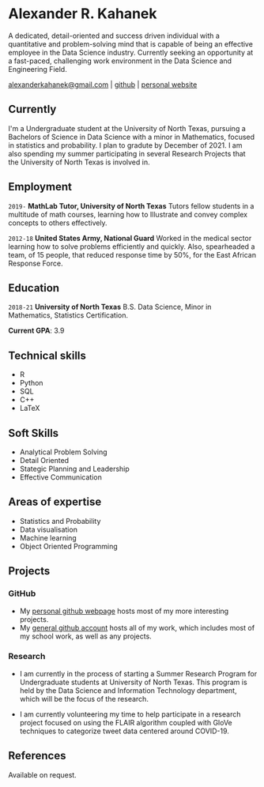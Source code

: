 # Alexander R. Kahanek
A dedicated, detail-oriented and success driven individual with a quantitative and problem-solving mind that is capable of being an effective employee in the Data Science industry. Currently seeking an opportunity at a fast-paced, challenging work environment in the Data Science and Engineering Field.

<div id="webaddress">
<a href="mailto:alexanderkahanek@gmail.com">alexanderkahanek@gmail.com</a>
|
<i class="fa fa-github"></i> <a href="http://github.com/alexander-kahanek">github</a>
|
<i class="fa fa-twitter"></i> <a href="http://alexander-kahanek.github.io">personal website</a>
</div>


## Currently

I'm a Undergraduate student at the University of North Texas, pursuing a Bachelors of Science in Data Science with a minor in Mathematics, focused in statistics and probability. I plan to gradute by December of 2021. I am also spending my summer participating in several Research Projects that the University of North Texas is involved in.

## Employment

`2019-` 
__MathLab Tutor, University of North Texas__ Tutors fellow students in a multitude of math courses, learning how to Illustrate and convey complex concepts to others effectively. 

`2012-18`
__United States Army, National Guard__ Worked in the medical sector learning how to solve problems efficiently and quickly. Also, spearheaded a team, of 15 people, that reduced response time by 50%, for the East African Response Force.

## Education

`2018-21`
__University of North Texas__ B.S. Data Science, Minor in Mathematics, Statistics Certification.

__Current GPA__: 3.9

## Technical skills

* R
* Python
* SQL
* C++
* LaTeX

## Soft Skills

* Analytical Problem Solving
* Detail Oriented
* Stategic Planning and Leadership
* Effective Communication

## Areas of expertise

* Statistics and Probability
* Data visualisation
* Machine learning
* Object Oriented Programming

## Projects

### GitHub

* My [personal github webpage](https://alexander-kahanek.github.io) hosts most of my more interesting projects.
* My [general github account](https://github.com/alexander-kahanek) hosts all of my work, which includes most of my school work, as well as any projects.

### Research

* I am currently in the process of starting a Summer Research Program for Undergraduate students at University of North Texas. This program is held by the Data Science and Information Technology department, which will be the focus of the research.

* I am currently volunteering my time to help participate in a research project focused on using the FLAIR algorithm coupled with GloVe techniques to categorize tweet data centered around COVID-19.

## References

Available on request.

